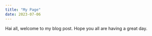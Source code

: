 ```yaml
---
title: "My Page"
date: 2023-07-06
---
```

Hai all, welcome to my blog post. Hope you all are having a great day.
